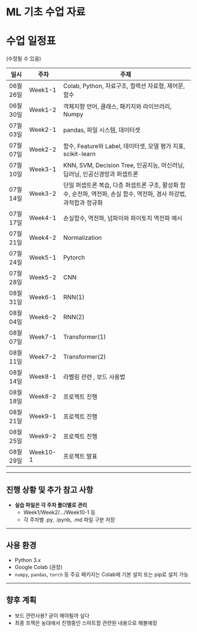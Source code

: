 # ML 기초 수업 자료

# 수업 일정표 
(수정될 수 있음)

| 일시       | 주차     | 주제                                      |
|------------|----------|-------------------------------------------|
| 06월 26일  | Week1-1  | Colab, Python, 자료구조, 컬렉션 자료형, 제어문, 함수       |
| 06월 30일  | Week1-2  | 객체지향 언어, 클래스, 패키지와 라이브러리, Numpy               |
| 07월 03일  | Week2-1  | pandas, 파일 시스템, 데이터셋             |
| 07월 07일  | Week2-2  | 함수, Feature와 Label, 데이터셋, 모델 평가 지표, scikit-learn          |
| 07월 10일  | Week3-1  | KNN, SVM, Decision Tree, 인공지능, 머신러닝, 딥러닝, 인공신경망과 퍼셉트론              |
| 07월 14일  | Week3-2  | 단일 퍼셉트론 복습, 다층 퍼셉트론 구조, 활성화 함수, 순전파, 역전파, 손실 함수, 역전파, 경사 하강법, 과적합과 정규화                         |
| 07월 17일  | Week4-1  | 손실함수, 역전파, 넘파이와 파이토치 역전파 예시                                         |
| 07월 21일  | Week4-2  | Normalization                                          |
| 07월 24일  | Week5-1  | Pytorch                                          |
| 07월 28일  | Week5-2  | CNN                                          |
| 08월 31일  | Week6-1  | RNN(1)                                          |
| 08월 04일  | Week6-2  | RNN(2)                                          |
| 08월 07일  | Week7-1  | Transformer(1)                                          |
| 08월 11일  | Week7-2  | Transformer(2)                                          |
| 08월 14일  | Week8-1  | 라벨링 관련 , 보드 사용법                            |
| 08월 18일  | Week8-2  | 프로젝트 진행                                      |
| 08월 21일  | Week9-1  | 프로젝트 진행                             |
| 08월 25일  | Week9-2  | 프로젝트 진행                             |
| 08월 29일  | Week10-1 | 프로젝트 발표                             |

---

## 진행 상황 및 추가 참고 사항

- **실습 파일은 각 주차 폴더별로 관리**  
  - Week1/Week2/.../Week10-1 등
  - 각 주차별 .py, .ipynb, .md 파일 구분 저장

---

## 사용 환경
- Python 3.x
- Google Colab (권장)
- `numpy`, `pandas`, `torch` 등 주요 패키지는 Colab에 기본 설치 또는 pip로 설치 가능

---

## 향후 계획
- 보드 관련사용? 굳이 해야될까 싶다
- 최종 프젝은 농대에서 진행중인 스마트팜 관련된 내용으로 해볼예정
